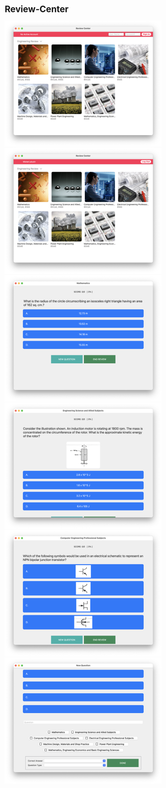 # Review-Center

<img src="Review%20Center/Review%20Center%20I.png">
<img src="Review%20Center/Review%20Center%20II.png">
<img src="Review%20Center/Review%20Center%20III.png">
<img src="Review%20Center/Review%20Center%20IV.png">
<img src="Review%20Center/Review%20Center%20V.png">
<img src="Review%20Center/Review%20Center%20VI.png">
